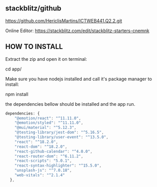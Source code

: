 ## stackblitz/github  

https://github.com/HericlisMartins/ICTWEB441.Q2.2.git

Online Editor:
https://stackblitz.com/edit/stackblitz-starters-cnemnk

## HOW TO INSTALL

Extract the zip and open it on terminal:

cd app/

Make sure you have nodejs installed and call it's package manager to install:

npm install

the dependencies bellow should be installed and the app run.

~~~javascript  
dependencies: {
    "@emotion/react": "^11.11.0",
    "@emotion/styled": "^11.11.0",
    "@mui/material": "^5.12.3",
    "@testing-library/jest-dom": "^5.16.5",
    "@testing-library/user-event": "^13.5.0",
    "react": "^18.2.0",
    "react-dom": "^18.2.0",
    "react-github-calendar": "^4.0.0",
    "react-router-dom": "^6.11.2",
    "react-scripts": "5.0.1",
    "react-syntax-highlighter": "^15.5.0",
    "unsplash-js": "^7.0.18",
    "web-vitals": "^2.1.4"
  },
~~~  


